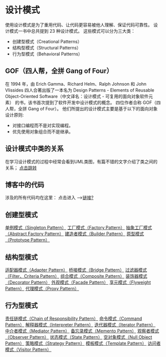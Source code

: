# 设计模式
使用设计模式是为了重用代码、让代码更容易被他人理解、保证代码可靠性。
设计模式一书中总共提到 23 种设计模式。
这些模式可以分为三大类：
- 创建型模式（Creational Patterns）
- 结构型模式（Structural Patterns）
- 行为型模式（Behavioral Patterns）

## GOF（四人帮，全拼 Gang of Four）
在 1994 年，由 Erich Gamma、Richard Helm、Ralph Johnson 和 John Vlissides 四人合著出版了一本名为 Design Patterns - Elements of Reusable Object-Oriented Software（中文译名：设计模式 - 可复用的面向对象软件元素） 的书，该书首次提到了软件开发中设计模式的概念。
四位作者合称 GOF（四人帮，全拼 Gang of Four）。
他们所提出的设计模式主要是基于以下的面向对象设计原则:
- 对接口编程而不是对实现编程。
- 优先使用对象组合而不是继承。


## 设计模式中类的关系
在学习设计模式的过程中经常会看到UML类图，有篇不错的文字介绍了类之间的关系；
[点击跳转](http://www.importnew.com/15480.html)

## 博客中的代码
涉及的所有代码均在这里：
点击进入  -->[链接?](https://github.com/WeisionWei/designpattern)

## 创建型模式
[单例模式（Singleton Pattern）](https://blog.csdn.net/weixx3/article/details/80073206)
[工厂模式（Factory Pattern）](https://blog.csdn.net/weixx3/article/details/80073214)
[抽象工厂模式（Abstract Factory Pattern）](https://blog.csdn.net/weixx3/article/details/80088249)
[建造者模式（Builder Pattern）](https://blog.csdn.net/weixx3/article/details/80113974)
[原型模式（Prototype Pattern）](https://blog.csdn.net/weixx3/article/details/80102328)

## 结构型模式
[适配器模式（Adapter Pattern）](https://blog.csdn.net/weixx3/article/details/80140766)
[桥接模式（Bridge Pattern）](https://blog.csdn.net/weixx3/article/details/80161454)
[过滤器模式（Filter、Criteria Pattern）](https://blog.csdn.net/weixx3/article/details/80233991)
[组合模式（Composite Pattern）](https://blog.csdn.net/weixx3/article/details/80147046)
[装饰器模式（Decorator Pattern）](https://blog.csdn.net/weixx3/article/details/80153699)
[外观模式（Facade Pattern）](https://blog.csdn.net/weixx3/article/details/80205038)
[享元模式（Flyweight Pattern）](https://blog.csdn.net/weixx3/article/details/80220609)
[代理模式（Proxy Pattern）](https://blog.csdn.net/weixx3/article/details/80114237)

## 行为型模式
[责任链模式（Chain of Responsibility Pattern）](https://blog.csdn.net/weixx3/article/details/80234006)
[命令模式（Command Pattern）](https://blog.csdn.net/weixx3/article/details/80317511)
[解释器模式（Interpreter Pattern）](https://blog.csdn.net/weixx3/article/details/80331523)
[迭代器模式（Iterator Pattern）](https://blog.csdn.net/weixx3/article/details/80153875)
[中介者模式（Mediator Pattern）](https://blog.csdn.net/weixx3/article/details/80174396)
[备忘录模式（Memento Pattern）](https://blog.csdn.net/weixx3/article/details/80248151)
[观察者模式（Observer Pattern）](https://blog.csdn.net/weixx3/article/details/80202239)
[状态模式（State Pattern）](https://blog.csdn.net/weixx3/article/details/80288267)
[空对象模式（Null Object Pattern）](https://blog.csdn.net/weixx3/article/details/80304813)
[策略模式（Strategy Pattern）](https://blog.csdn.net/weixx3/article/details/80288244)
[模板模式（Template Pattern）](https://blog.csdn.net/weixx3/article/details/80202252)
[访问者模式（Visitor Pattern）](https://blog.csdn.net/weixx3/article/details/80304822)
